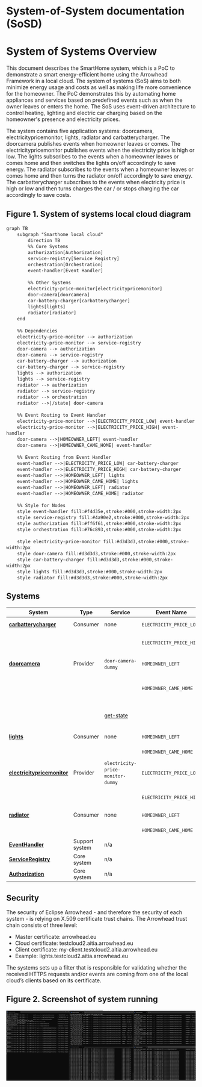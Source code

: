 # System-of-System documentation (SoSD)

# System of Systems Overview
This document describes the SmartHome system, which is a PoC to demonstrate a smart energy-efficient home using the Arrowhead Framework in a local cloud. The system of systems (SoS) aims to both minimize energy usage and costs as well as making life more convenience for the homeowner. The PoC demonstrates this by automating home appliances and services based on predefined events such as when the owner leaves or enters the home. The SoS uses event-driven architecture to control heating, lighting and electric car charging based on the homeowner's presence and electricity prices.

The system contains five application systems: doorcamera, electricitypricemonitor, lights, radiator and carbatterycharger. The doorcamera publishes events when homeowner leaves or comes. The electricitypricemonitor publishes events when the electricity price is high or low. The lights subscribes to the events when a homeowner leaves or comes home and then switches the lights on/off accordingly to save energy. The radiator subscribes to the events when a homeowner leaves or comes home and then turns the radiator on/off accordingly to save energy. The carbatterycharger subscribes to the events when electricity price is high or low and then turns charges the car / or stops charging the car accordingly to save costs.

## Figure 1. System of systems local cloud diagram
```mermaid
graph TB
    subgraph "Smarthome local cloud"
        direction TB
        %% Core Systems
        authorization[Authorization]
        service-registry[Service Registry]
        orchestration[Orchestration]
        event-handler[Event Handler]

        %% Other Systems
        electricity-price-monitor[electricitypricemonitor]
        door-camera[doorcamera]
        car-battery-charger[carbatterycharger]
        lights[lights]
        radiator[radiator]
    end

    %% Dependencies
    electricity-price-monitor --> authorization
    electricity-price-monitor --> service-registry
    door-camera --> authorization
    door-camera --> service-registry
    car-battery-charger --> authorization
    car-battery-charger --> service-registry
    lights --> authorization
    lights --> service-registry
    radiator --> authorization
    radiator --> service-registry
    radiator --> orchestration
    radiator -->|/state| door-camera

    %% Event Routing to Event Handler
    electricity-price-monitor -->|ELECTRICITY_PRICE_LOW| event-handler
    electricity-price-monitor -->|ELECTRICITY_PRICE_HIGH| event-handler
    door-camera -->|HOMEOWNER_LEFT| event-handler
    door-camera -->|HOMEOWNER_CAME_HOME| event-handler

    %% Event Routing from Event Handler
    event-handler -->|ELECTRICITY_PRICE_LOW| car-battery-charger
    event-handler -->|ELECTRICITY_PRICE_HIGH| car-battery-charger
    event-handler -->|HOMEOWNER_LEFT| lights
    event-handler -->|HOMEOWNER_CAME_HOME| lights
    event-handler -->|HOMEOWNER_LEFT| radiator
    event-handler -->|HOMEOWNER_CAME_HOME| radiator

    %% Style for Nodes
    style event-handler fill:#f4d35e,stroke:#000,stroke-width:2px
    style service-registry fill:#4a90e2,stroke:#000,stroke-width:2px
    style authorization fill:#ff6f61,stroke:#000,stroke-width:2px
    style orchestration fill:#76c893,stroke:#000,stroke-width:2px

    style electricity-price-monitor fill:#d3d3d3,stroke:#000,stroke-width:2px
    style door-camera fill:#d3d3d3,stroke:#000,stroke-width:2px
    style car-battery-charger fill:#d3d3d3,stroke:#000,stroke-width:2px
    style lights fill:#d3d3d3,stroke:#000,stroke-width:2px
    style radiator fill:#d3d3d3,stroke:#000,stroke-width:2px
```

## Systems
| System                  | Type      | Service                         | Event Name                | Action                                    |
|-------------------------|-----------|----------------------------------|---------------------------|-------------------------------------------|
| **[carbatterycharger](/docs/carbatterycharger)** | Consumer  | none   | `ELECTRICITY_PRICE_LOW`   | Charge battery                            |
|                         |           |                                  | `ELECTRICITY_PRICE_HIGH`  | Stop charging action                                 |
| **[doorcamera](/docs/doorcamera)**         | Provider  | `door-camera-dummy`             | `HOMEOWNER_LEFT`          | Sent when homeowner leaves                                |
|                         |           |                                  | `HOMEOWNER_CAME_HOME`     | Sent when homeowner comes home                                |
|                         |           | [get-state](/docs/doorcamera/readme.md#get-state)             |          | Returns current state of homeowner                                |
| **[lights](/docs/lights)**              | Consumer  | none              | `HOMEOWNER_LEFT`          | Turn off lights                           |
|                         |           |                                  | `HOMEOWNER_CAME_HOME`     | Turn on lights                            |
| **[electricitypricemonitor](/docs/electricitypricemonitor)** | Provider | `electricity-price-monitor-dummy` | `ELECTRICITY_PRICE_LOW`   | Sent when price is low                                |
|                         |           |                                  | `ELECTRICITY_PRICE_HIGH`  | Send when price is high                                |
| **[radiator](/docs/radiator)**            | Consumer  | none            | `HOMEOWNER_LEFT`          | Turn off radiator                         |
|                         |           |                                  | `HOMEOWNER_CAME_HOME`     | Turn on radiator                          |
| **[EventHandler](https://github.com/arrowhead-f/core-java-spring/blob/aitia-docs/eventhandler)**            | Support system  |    n/a        |           |                          |
| **[ServiceRegistry](https://github.com/arrowhead-f/core-java-spring/blob/aitia-docs/serviceregistry)**            | Core system  | n/a            |           |                          |
| **[Authorization](https://github.com/arrowhead-f/core-java-spring/blob/aitia-docs/authorization)**            | Core system  | n/a            |           |                          |

## Security
The security of Eclipse Arrowhead - and therefore the security of each system - is relying on X.509
certificate trust chains. The Arrowhead trust chain consists of three level:
- Master certificate: arrowhead.eu
- Cloud certificate: testcloud2.aitia.arrowhead.eu
- Client certificate: my-client.testcloud2.aitia.arrowhead.eu
- Example: lights.testcloud2.aitia.arrowhead.eu

The systems sets up a filter that is responsible for validating whether the received HTTPS requests and/or events
are coming from one of the local cloud’s clients based on its certificate.

## Figure 2. Screenshot of system running
![smarthome](/docs/smarthome%20sos%20screenshot.png)
